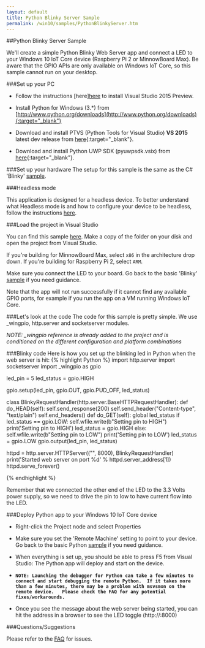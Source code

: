 ```yaml
---
layout: default
title: Python Blinky Server Sample
permalink: /win10/samples/PythonBlinkyServer.htm
---
```


<div class="container" markdown="1">
##Python Blinky Server Sample

We'll create a simple Python Blinky Web Server app and connect a LED to your Windows 10 IoT Core device (Raspberry Pi 2 or MinnowBoard Max).  Be aware that the GPIO APIs are
only available on Windows IoT Core, so this sample cannot run on your desktop.

###Set up your PC
* Follow the instructions [here][here]({{site.baseurl}}/win10/SetupPC.htm) to install Visual Studio 2015 Preview.

* Install Python for Windows (3.*) from [http://www.python.org/downloads](http://www.python.org/downloads){:target="_blank"}

* Download and install PTVS (Python Tools for Visual Studio) **VS 2015** latest dev release from [here](https://github.com/microsoft/ptvs/releases){:target="_blank"}.

* Download and install Python UWP SDK (pyuwpsdk.vsix) from [here](https://github.com/ms-iot/python/releases/v1.0Alpha){:target="_blank"}.

###Set up your hardware
The setup for this sample is the same as the C# 'Blinky' [sample]({{site.baseurl}}/win10/samples/Blinky.htm).

###Headless mode

This application is designed for a headless device.  To better understand what Headless mode is and how to configure your device to be headless, follow the instructions [here]({{site.baseurl}}/win10/HeadlessMode.htm).

###Load the project in Visual Studio

You can find this sample [here](https://github.com/ms-iot/samples/tree/develop/PythonBlinkyServer).  Make a copy of the folder on your disk and open the project from Visual Studio.

If you're building for MinnowBoard Max, select `x86` in the architecture drop down.  If you're building for Raspberry Pi 2, select `ARM`.

Make sure you connect the LED to your board. Go back to the basic 'Blinky' [sample]({{site.baseurl}}/win10/samples/Blinky.htm) if you need guidance.

Note that the app will not run successfully if it cannot find any available GPIO ports, for example if you run the app on a VM running Windows IoT Core.

###Let's look at the code
The code for this sample is pretty simple. We use _wingpio, http.server and socketserver modules.

*NOTE: _wingpio reference is already added to the project and is conditioned on the different configuration and platform combinations*

###Blinky code
Here is how you set up the blinking led in Python when the web server is hit:
{% highlight Python %}
import http.server
import socketserver
import _wingpio as gpio

led_pin = 5
led_status = gpio.HIGH

gpio.setup(led_pin, gpio.OUT, gpio.PUD_OFF, led_status)

class BlinkyRequestHandler(http.server.BaseHTTPRequestHandler):
    def do_HEAD(self):
        self.send_response(200)
        self.send_header("Content-type", "text/plain")
        self.end_headers()
    def do_GET(self):
        global led_status
        if led_status == gpio.LOW:
            self.wfile.write(b"Setting pin to HIGH")
            print('Setting pin to HIGH')
            led_status = gpio.HIGH
        else:
            self.wfile.write(b"Setting pin to LOW")
            print('Setting pin to LOW')
            led_status = gpio.LOW
        gpio.output(led_pin, led_status)

httpd = http.server.HTTPServer(("", 8000), BlinkyRequestHandler)
print('Started web server on port %d' % httpd.server_address[1])
httpd.serve_forever()

{% endhighlight %}

Remember that we connected the other end of the LED to the 3.3 Volts power supply, so we need to drive the pin to low to have current flow into the LED.

###Deploy Python app to your Windows 10 IoT Core device

* Right-click the Project node and select Properties

* Make sure you set the 'Remote Machine' setting to point to your device. Go back to the basic Python [sample]({{site.baseurl}}/win10/samples/Python.htm) if you need guidance.

* When everything is set up, you should be able to press F5 from Visual Studio: The Python app will deploy and start on the device.

* **`NOTE: Launching the debugger for Python can take a few minutes to connect and start debugging the remote Python.  If it takes more than a few minutes, there may be a problem with msvsmon on the remote device.   Please check the FAQ for any potential fixes/workarounds.`**

* Once you see the message about the web server being started, you can hit the address in a browser to see the LED toggle (http://<yourdeviceip>:8000)

###Questions/Suggestions

Please refer to the [FAQ]({{site.baseurl}}/FAQs.htm) for issues.

</div>

